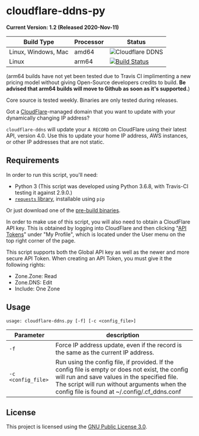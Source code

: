 # cloudflare-ddns-py 

**Current Version: 1.2 (Released 2020-Nov-11)**

Build Type|Processor|Status
----------|---------|------
Linux, Windows, Mac|amd64|![Cloudflare DDNS](https://github.com/sohmc/cloudflare-ddns-py/workflows/Cloudflare%20DDNS/badge.svg)
Linux|arm64|[![Build Status](https://travis-ci.com/sohmc/cloudflare-ddns-py.svg?branch=main)](https://travis-ci.com/sohmc/cloudflare-ddns-py)

(arm64 builds have not yet been tested due to Travis CI implimenting 
a new pricing model without giving Open-Source developers credits to 
build.  **Be advised that arm64 builds will move to Github as soon as 
it's supported.**)

Core source is tested weekly.  Binaries are only tested during 
releases.

Got a [CloudFlare](https://www.cloudflare.com)-managed domain that you
want to update with your dynamically changing IP address?

`cloudflare-ddns` will update your `A RECORD` on CloudFlare using their
latest API, version 4.0.  Use this to update your home IP address, AWS
instances, or other IP addresses that are not static.

## Requirements

In order to run this script, you'll need:
* Python 3 (This script was developed using Python 3.6.8, with Travis-CI 
  testing it against 2.9.0.)
* [`requests` library](http://docs.python-requests.org/en/master/), installable using `pip`

Or just download one of the [pre-build binaries](https://github.com/sohmc/cloudflare-ddns-py/releases).

In order to make use of this script, you will also need to obtain a
CloudFlare API key.  This is obtained by logging into CloudFlare and
then clicking "[API
Tokens](https://dash.cloudflare.com/profile/api-tokens)" under "My
Profile",  which is located under the User menu on the top right corner 
of the page.

This script supports both the Global API key as well as the newer and
more secure API Token.  When creating an API Token, you must give it the
following rights:
* Zone.Zone: Read
* Zone.DNS: Edit
* Include: One Zone


## Usage
```
usage: cloudflare-ddns.py [-f] [-c <config_file>]
```

Parameter|description
---------|-----------
`-f`|Force IP address update, even if the record is the same as the current IP address.
`-c <config_file>`|Run using the config file, if provided.  If the config file is empty or does not exist, the config will run and save values in the specified file.  The script will run without arguments when the config file is found at ~/.config/.cf_ddns.conf


## License

This project is licensed using the [GNU Public License
3.0](https://www.gnu.org/licenses/gpl-3.0.en.html).
